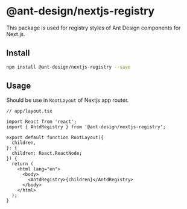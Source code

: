 # @ant-design/nextjs-registry

This package is used for registry styles of Ant Design components for Next.js.

## Install

```bash
npm install @ant-design/nextjs-registry --save
```

## Usage

Should be use in `RootLayout` of Nextjs app router.

```tsx
// app/layout.tsx

import React from 'react';
import { AntdRegistry } from '@ant-design/nextjs-registry';

export default function RootLayout({
  children,
}: {
  children: React.ReactNode;
}) {
  return (
    <html lang="en">
      <body>
        <AntdRegistry>{children}</AntdRegistry>
      </body>
    </html>
  );
}
```
